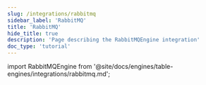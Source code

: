 ```yaml
---
slug: /integrations/rabbitmq
sidebar_label: 'RabbitMQ'
title: 'RabbitMQ'
hide_title: true
description: 'Page describing the RabbitMQEngine integration'
doc_type: 'tutorial'
---
```


import RabbitMQEngine from '@site/docs/engines/table-engines/integrations/rabbitmq.md';

<RabbitMQEngine/>
